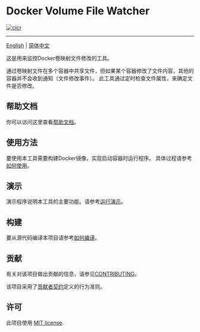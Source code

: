 # Docker Volume File Watcher

[![cicr](https://github.com/Gsonovb/DockerVolumeFileWatcher/actions/workflows/build-ci-cr.yml/badge.svg)](https://github.com/Gsonovb/DockerVolumeFileWatcher/actions/workflows/build-ci-cr.yml)

---

[English](README.md) | [简体中文](README.zh-cn.md)



这是用来监控Docker卷映射文件修改的工具。

通过卷映射文件在多个容器中共享文件，但如果某个容器修改了文件内容，其他的容器并不会收到通知（文件修改事件）。
此工具通过定时检查文件属性，来确定文件是否修改。


## 帮助文档

你可以访问这里查看[帮助文档](https://gsonovb.github.io/DockerVolumeFileWatcher)。


## 使用方法

要使用本工具需要构建Docker镜像，实现启动容器时运行程序。
具体过程请参考[如何使用](./docs/zh-cn/howtouse.md)。


## 演示

演示程序说明本工具的主要功能。请参考[运行演示](./docs/zh-cn/demo.md)。

## 构建

要从源代码编译本项目请参考[如何编译](./docs/zh-cn/howtobuild.md)。

## 贡献

有关对该项目做出贡献的信息，请参见[CONTRIBUTING](CONTRIBUTING.zh-cn.md)。

该项目采用了[贡献者契约](http://contributor-covenant.org/)定义的行为准则。


## 许可

此项目使用 [MIT license](LICENSE).

